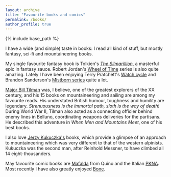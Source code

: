 ```yaml
---
layout: archive
title: "Favourite books and comics"
permalink: /books/
author_profile: true
---
```


{% include base_path %}

I have a wide (and simple) taste in books: I read all kind of stuff, but mostly fantasy, sci-fi and mountaineering books.

My single favourite fantasy book is Tolkien's [_The Silmarillion_](https://en.wikipedia.org/wiki/The_Silmarillion), a masterful epic in fantasy sauce. Robert Jordan's [Wheel of Time](https://en.wikipedia.org/wiki/The_Wheel_of_Time) series is also quite amazing. Lately I have been enjoying Terry Pratchett's [Watch cycle](https://en.wikipedia.org/wiki/Ankh-Morpork_City_Watch) and Brandon Sanderson's [Mistborn series](https://en.wikipedia.org/wiki/Mistborn) quite a lot.

[Major Bill Tilman](https://en.wikipedia.org/wiki/Bill_Tilman) was, I believe, one of the greatest explorers of the XX century, and his 15 books on mountaineering and sailing are among my favourite reads. His understated British humour, toughness and humility are legendary. _Strenuousness is the immortal path, sloth is the way of death!_ During World War II, Tilman also acted as a connecting officier behind enemy lines in Belluno, coordinating weapons deliveries for the partisans. He described this adventure in _When Men and Mountains Meet_, one of his best books.

I also love [Jerzy Kukuczka's](https://en.wikipedia.org/wiki/Jerzy_Kukuczka) books, which provide a glimpse of an approach to mountaineering which was very different to that of the western alpinists. Kukuczka was the second man, after Reinhold Messner, to have climbed all 14 eight-thousanders.

May favourite comic books are [Mafalda](https://en.wikipedia.org/wiki/Mafalda) from Quino and the Italian [PKNA](https://en.wikipedia.org/wiki/PKNA). Most recently I have also greatly enjoyed [Bone](https://en.wikipedia.org/wiki/Bone_(comics)).
